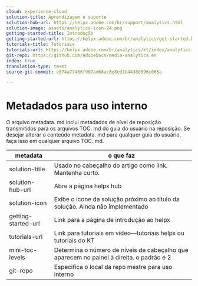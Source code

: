 ```yaml
---
cloud: experience-cloud
solution-title: Aprendizagem e suporte
solution-hub-url: https://helpx.adobe.com/br/support/analytics.html
solution-image: assets/analytics-icon-24.png
getting-started-title: Introdução
getting-started-url: https://helpx.adobe.com/br/analytics/get-started.html
tutorials-title: Tutoriais
tutorials-url: https://helpx.adobe.com/br/analytics/kt/index/analytics-videos.html
git-repo: https://github.com/AdobeDocs/media-analytics.en
index: true
translation-type: tm+mt
source-git-commit: e074a77406f907ad66ac8e8ed1b44300596c065a

---
```



# Metadados para uso interno

O arquivo metadata. md inclui metadados de nível de reposição transmitidos para os arquivos TOC. md do guia do usuário na reposição. Se desejar alterar o conteúdo metadata. md para qualquer guia do usuário, faça isso em qualquer arquivo TOC. md.

| metadata | o que faz |
|--- |--- |
| solution-title | Usado no cabeçalho do artigo como link. Mantenha curto. |
| solution-hub-url | Abre a página helpx hub |
| solution-icon | Exibe o ícone da solução próximo ao título da solução. Ainda não implementado |
| getting-started-url | Link para a página de introdução ao helpx |
| tutorials-url | Link para tutoriais em vídeo—tutoriais helpx ou tutoriais do KT |
| mini-toc-levels | Determina o número de níveis de cabeçalho que aparecem no painel à direita. o padrão é 2 |
| git-repo | Especifica o local da repo mestre para uso interno |
